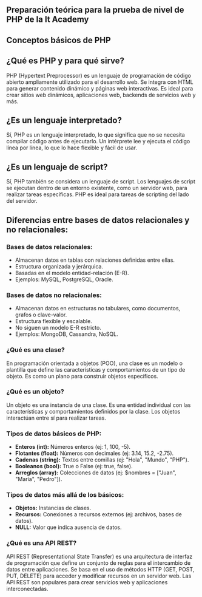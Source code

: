 ## Preparación teórica para la prueba de nivel de PHP de la It Academy

## Conceptos básicos de PHP

## ¿Qué es PHP y para qué sirve?

PHP (Hypertext Preprocessor) es un lenguaje de programación de código abierto ampliamente utilizado para el desarrollo web. Se integra con HTML para generar contenido dinámico y páginas web interactivas. Es ideal para crear sitios web dinámicos, aplicaciones web, backends de servicios web y más.

## ¿Es un lenguaje interpretado?

Sí, PHP es un lenguaje interpretado, lo que significa que no se necesita compilar código antes de ejecutarlo. Un intérprete lee y ejecuta el código línea por línea, lo que lo hace flexible y fácil de usar.

## ¿Es un lenguaje de script?

Sí, PHP también se considera un lenguaje de script. Los lenguajes de script se ejecutan dentro de un entorno existente, como un servidor web, para realizar tareas específicas. PHP es ideal para tareas de scripting del lado del servidor.

## Diferencias entre bases de datos relacionales y no relacionales:

### Bases de datos relacionales:

* Almacenan datos en tablas con relaciones definidas entre ellas.
* Estructura organizada y jerárquica.
* Basadas en el modelo entidad-relación (E-R).
* Ejemplos: MySQL, PostgreSQL, Oracle.

### Bases de datos no relacionales:

* Almacenan datos en estructuras no tabulares, como documentos, grafos o clave-valor.
* Estructura flexible y escalable.
* No siguen un modelo E-R estricto.
* Ejemplos: MongoDB, Cassandra, NoSQL.

### ¿Qué es una clase?

En programación orientada a objetos (POO), una clase es un modelo o plantilla que define las características y comportamientos de un tipo de objeto. Es como un plano para construir objetos específicos.

### ¿Qué es un objeto?

Un objeto es una instancia de una clase. Es una entidad individual con las características y comportamientos definidos por la clase. Los objetos interactúan entre sí para realizar tareas.

### Tipos de datos básicos de PHP:

* **Enteros (int):** Números enteros (ej: 1, 100, -5).
* **Flotantes (float):** Números con decimales (ej: 3.14, 15.2, -2.75).
* **Cadenas (string):** Textos entre comillas (ej: "Hola", "Mundo", "PHP").
* **Booleanos (bool):** True o False (ej: true, false).
* **Arreglos (array):** Colecciones de datos (ej: $nombres = ["Juan", "María", "Pedro"]).

### Tipos de datos más allá de los básicos:

* **Objetos:** Instancias de clases.
* **Recursos:** Conexiones a recursos externos (ej: archivos, bases de datos).
* **NULL:** Valor que indica ausencia de datos.

### ¿Qué es una API REST?

API REST (Representational State Transfer) es una arquitectura de interfaz de programación que define un conjunto de reglas para el intercambio de datos entre aplicaciones. Se basa en el uso de métodos HTTP (GET, POST, PUT, DELETE) para acceder y modificar recursos en un servidor web. Las API REST son populares para crear servicios web y aplicaciones interconectadas.
